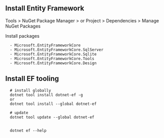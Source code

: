 ## Install Entity Framework
Tools > NuGet Package Manager > 
or 
Project > Dependencies > Manage NuGet Packages


Install packages
```
  - Microsoft.EntityFrameworkCore
  - Microsoft.EntityFrameworkCore.SqlServer
  - Microsoft.EntityFrameworkCore.Sqlite
  - Microsoft.EntityFrameworkCore.Tools
  - Microsoft.EntityFrameworkCore.Design
```



## Install EF tooling
```
  # install globally
  dotnet tool install dotnet-ef -g
  or
  dotnet tool install --global dotnet-ef
  
  # update
  dotnet tool update --global dotnet-ef

  
  dotnet ef --help
```